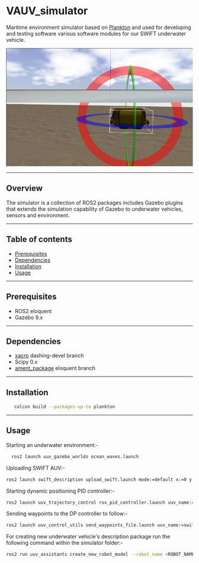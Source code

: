 VAUV_simulator
======

Maritime environment simulator based on [Plankton](https://github.com/Liquid-ai/Plankton) and used for developing and testing software various software modules for our SWIFT underwater vehicle.

![SWIFT](./SWIFT.png)

--------
Overview
--------
The simulator is a collection of ROS2 packages includes Gazebo plugins that extends the simulation capability of Gazebo to underwater vehicles, sensors and environment.

--------
Table of contents
------
* [Prerequisites](#Prerequisites)
* [Dependencies](#Dependencies)
* [Installation](#Installation)
* [Usage](#Usage )

--------
Prerequisites
------
- ROS2  eloquent
- Gazebo 9.x

--------
Dependencies
------
- [xacro](https://github.com/ros/xacro/tree/dashing-devel) dashing-devel branch
- Scipy 0.x
- [ament_package](https://github.com/ament/ament_package/tree/eloquent) eloquent branch

--------
Installation
------

```sh
   colcon build --packages-up-to plankton
```

--------
Usage
------
Starting an underwater environment:-

```sh
  ros2 launch uuv_gazebo_worlds ocean_waves.launch
```

Uploading SWIFT AUV:-

```sh
ros2 launch swift_description upload_swift.launch mode:=default x:=0 y:=0 z:=-1 namespace:=swift
```

Starting dynamic positioning PID controller:-

```sh
ros2 launch uuv_trajectory_control rov_pid_controller.launch uuv_name:=swift
```

Sending waypoints to the DP controller to follow:-

```sh
ros2 launch uuv_control_utils send_waypoints_file.launch uuv_name:=swift
```

For creating new underwater vehicle's description package run the following command within the simulator folder:-

```sh
ros2 run uuv_assistants create_new_robot_model --robot_name <ROBOT_NAME>
```
